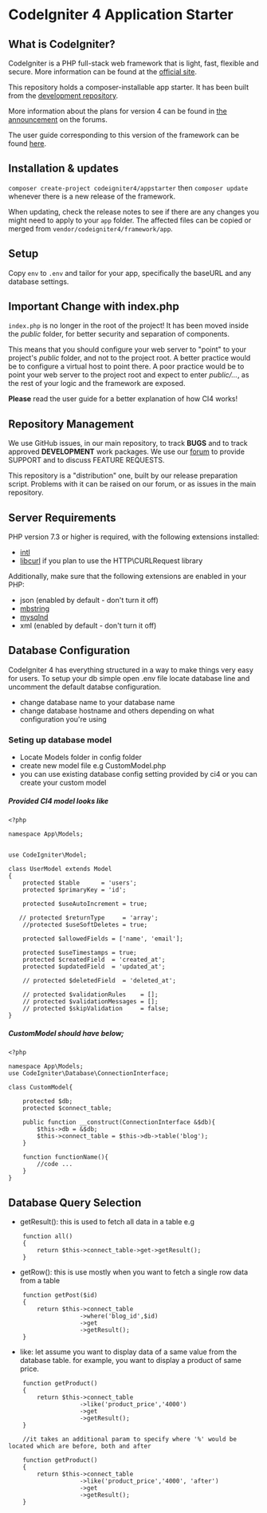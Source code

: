 # CodeIgniter 4 Application Starter

## What is CodeIgniter?

CodeIgniter is a PHP full-stack web framework that is light, fast, flexible and secure.
More information can be found at the [official site](http://codeigniter.com).

This repository holds a composer-installable app starter.
It has been built from the
[development repository](https://github.com/codeigniter4/CodeIgniter4).

More information about the plans for version 4 can be found in [the announcement](http://forum.codeigniter.com/thread-62615.html) on the forums.

The user guide corresponding to this version of the framework can be found
[here](https://codeigniter4.github.io/userguide/).

## Installation & updates

`composer create-project codeigniter4/appstarter` then `composer update` whenever
there is a new release of the framework.

When updating, check the release notes to see if there are any changes you might need to apply
to your `app` folder. The affected files can be copied or merged from
`vendor/codeigniter4/framework/app`.

## Setup

Copy `env` to `.env` and tailor for your app, specifically the baseURL
and any database settings.

## Important Change with index.php

`index.php` is no longer in the root of the project! It has been moved inside the _public_ folder,
for better security and separation of components.

This means that you should configure your web server to "point" to your project's _public_ folder, and
not to the project root. A better practice would be to configure a virtual host to point there. A poor practice would be to point your web server to the project root and expect to enter _public/..._, as the rest of your logic and the
framework are exposed.

**Please** read the user guide for a better explanation of how CI4 works!

## Repository Management

We use GitHub issues, in our main repository, to track **BUGS** and to track approved **DEVELOPMENT** work packages.
We use our [forum](http://forum.codeigniter.com) to provide SUPPORT and to discuss
FEATURE REQUESTS.

This repository is a "distribution" one, built by our release preparation script.
Problems with it can be raised on our forum, or as issues in the main repository.

## Server Requirements

PHP version 7.3 or higher is required, with the following extensions installed:

- [intl](http://php.net/manual/en/intl.requirements.php)
- [libcurl](http://php.net/manual/en/curl.requirements.php) if you plan to use the HTTP\CURLRequest library

Additionally, make sure that the following extensions are enabled in your PHP:

- json (enabled by default - don't turn it off)
- [mbstring](http://php.net/manual/en/mbstring.installation.php)
- [mysqlnd](http://php.net/manual/en/mysqlnd.install.php)
- xml (enabled by default - don't turn it off)

## Database Configuration

CodeIgniter 4 has everything structured in a way to make things very easy for users. To setup your db simple open .env file locate database line and uncomment the default databse configuration.

- change database name to your database name
- change database hostname and others depending on what configuration you're using

### Seting up database model

- Locate Models folder in config folder
- create new model file e.g CustomModel.php
- you can use existing database config setting provided by ci4 or you can create your custom model

##### Provided CI4 model looks like

```
<?php

namespace App\Models;


use CodeIgniter\Model;

class UserModel extends Model
{
    protected $table      = 'users';
    protected $primaryKey = 'id';

    protected $useAutoIncrement = true;

   // protected $returnType     = 'array';
    //protected $useSoftDeletes = true;

    protected $allowedFields = ['name', 'email'];

    protected $useTimestamps = true;
    protected $createdField  = 'created_at';
    protected $updatedField  = 'updated_at';

    // protected $deletedField  = 'deleted_at';

    // protected $validationRules    = [];
    // protected $validationMessages = [];
    // protected $skipValidation     = false;
}
```

##### CustomModel should have below;

```
<?php

namespace App\Models;
use CodeIgniter\Database\ConnectionInterface;

class CustomModel{

    protected $db;
    protected $connect_table;

    public function __construct(ConnectionInterface &$db){
        $this->db = &$db;
        $this->connect_table = $this->db->table('blog');
    }

    function functionName(){
        //code ...
    }
}
```

## Database Query Selection

- getResult(): this is used to fetch all data in a table
  e.g

```
    function all()
    {
        return $this->connect_table->get->getResult();
    }
```

- getRow(): this is use mostly when you want to fetch a single row data from a table

```
    function getPost($id)
    {
        return $this->connect_table
                    ->where('blog_id',$id)
                    ->get
                    ->getResult();
    }
```

- like: let assume you want to display data of a same value from the database table. for example, you want to display a product of same price.

```
    function getProduct()
    {
        return $this->connect_table
                    ->like('product_price','4000')
                    ->get
                    ->getResult();
    }

    //it takes an additional param to specify where '%' would be located which are before, both and after

    function getProduct()
    {
        return $this->connect_table
                    ->like('product_price','4000', 'after')
                    ->get
                    ->getResult();
    }
```
